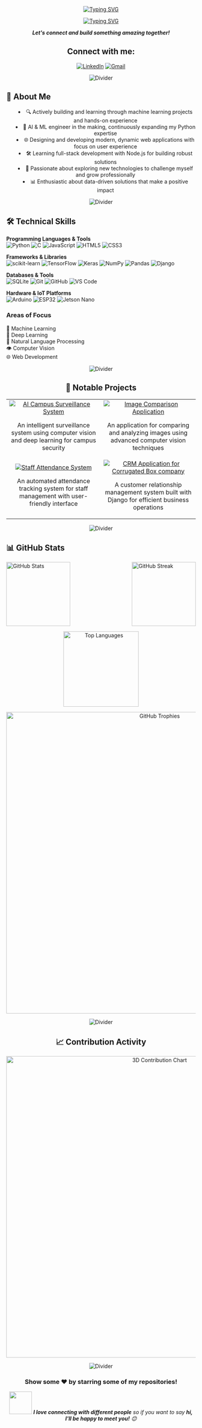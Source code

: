 
<p align="center">
  <a href="https://git.io/typing-svg"><img src="https://readme-typing-svg.herokuapp.com?font=Fira+Code&size=40&pause=600&color=7a0887&center=true&vCenter=true&width=800&height=80&lines=Hi+I'm+Siddharth" alt="Typing SVG" /></a>
</p>
<p align="center">
  <a href="https://git.io/typing-svg"><img src="https://readme-typing-svg.demolab.com?font=Comfortaa&size=30&pause=600&color=8335ba&center=true&vCenter=true&width=1000&height=100&lines=AI+%2F+ML+Engineer+in+the+making;Full-Stack+Developer;Continuous+Learner;Problem+Solver" alt="Typing SVG" /></a>
</p>

<p align='center'>
  <b><i>Let's connect and build something amazing together!</i></b>
</p>

<h2 align="center">Connect with me:</h2>
<p align="center">
  <a href="https://linkedin.com/in/sudo-sidd" target="_blank"><img src="https://img.shields.io/badge/LinkedIn-%230077B5.svg?style=for-the-badge&logo=linkedin&logoColor=white" alt="LinkedIn" /></a>
  <a href="mailto:theprosidd@gmail.com" target="_blank"><img src="https://img.shields.io/badge/Gmail-D14836?style=for-the-badge&logo=gmail&logoColor=white" alt="Gmail" /></a>
<!--   <a href="your-portfolio-website-url" target="_blank"><img src="https://img.shields.io/badge/Portfolio-255E63?style=for-the-badge&logo=About.me&logoColor=white" alt="Portfolio" /></a> -->
</p>

<p align="center">
<!-- <img src="https://hits.seeyoufarm.com/api/count/incr/badge.svg?url=https://github.com/sudo-sidd&title=Profile%20Views&edge_flat=false" alt="Visitor Count" /> -->
</p>

<p align="center">
  <img src="https://user-images.githubusercontent.com/85225156/171937799-8fc9e255-9889-4642-9c92-6df85fb86e82.gif" alt="Divider">
</p>

<h2>🧠 About Me</h2>
<ul align="center" style="list-style-position: inside;">
  <li>🔍 Actively building and learning through machine learning projects and hands-on experience</li>
  <li>🤖 AI & ML engineer in the making, continuously expanding my Python expertise</li>
  <li>🌐 Designing and developing modern, dynamic web applications with focus on user experience</li>
  <li>🛠️ Learning full-stack development with Node.js for building robust solutions</li>
  <li>🚀 Passionate about exploring new technologies to challenge myself and grow professionally</li>
  <li>📊 Enthusiastic about data-driven solutions that make a positive impact</li>
</ul>

<p align="center">
  <img src="https://user-images.githubusercontent.com/85225156/171937799-8fc9e255-9889-4642-9c92-6df85fb86e82.gif" alt="Divider">
</p>

<h2>🛠️ Technical Skills</h2>

<p >
  <b>Programming Languages & Tools</b><br>
  <img src="https://img.shields.io/badge/python-3670A0?style=for-the-badge&logo=python&logoColor=ffdd54" alt="Python" />
  <img src="https://img.shields.io/badge/c-%2300599C.svg?style=for-the-badge&logo=c&logoColor=white" alt="C" />
  <img src="https://img.shields.io/badge/javascript-%23323330.svg?style=for-the-badge&logo=javascript&logoColor=%23F7DF1E" alt="JavaScript" />
  <img src="https://img.shields.io/badge/html5-%23E34F26.svg?style=for-the-badge&logo=html5&logoColor=white" alt="HTML5" />
  <img src="https://img.shields.io/badge/css3-%231572B6.svg?style=for-the-badge&logo=css3&logoColor=white" alt="CSS3" />
</p>

<p>
  <b>Frameworks & Libraries</b><br>
  <img src="https://img.shields.io/badge/scikit--learn-%23F7931E.svg?style=for-the-badge&logo=scikit-learn&logoColor=white" alt="scikit-learn" />
  <img src="https://img.shields.io/badge/TensorFlow-%23FF6F00.svg?style=for-the-badge&logo=TensorFlow&logoColor=white" alt="TensorFlow" />
  <img src="https://img.shields.io/badge/Keras-%23D00000.svg?style=for-the-badge&logo=Keras&logoColor=white" alt="Keras" />
  <img src="https://img.shields.io/badge/numpy-%23013243.svg?style=for-the-badge&logo=numpy&logoColor=white" alt="NumPy" />
  <img src="https://img.shields.io/badge/pandas-%23150458.svg?style=for-the-badge&logo=pandas&logoColor=white" alt="Pandas" />
  <img src="https://img.shields.io/badge/django-%23092E20.svg?style=for-the-badge&logo=django&logoColor=white" alt="Django" />
</p>

<p>
  <b>Databases & Tools</b><br>
  <img src="https://img.shields.io/badge/sql-%2307405e.svg?style=for-the-badge&logo=sql&logoColor=white" alt="SQLite" />
  <img src="https://img.shields.io/badge/git-%23F05033.svg?style=for-the-badge&logo=git&logoColor=white" alt="Git" />
  <img src="https://img.shields.io/badge/github-%23121011.svg?style=for-the-badge&logo=github&logoColor=white" alt="GitHub" />
  <img src="https://img.shields.io/badge/Visual%20Studio%20Code-0078d7.svg?style=for-the-badge&logo=visual-studio-code&logoColor=white" alt="VS Code" />
</p>

<p>
  <b>Hardware & IoT Platforms</b><br>
  <img src="https://img.shields.io/badge/Arduino-00979D?style=for-the-badge&logo=Arduino&logoColor=white" alt="Arduino" />
  <img src="https://img.shields.io/badge/ESP32-000000?style=for-the-badge&logo=Espressif&logoColor=white" alt="ESP32" />
  <img src="https://img.shields.io/badge/Jetson%20Nano-76B900?style=for-the-badge&logo=NVIDIA&logoColor=white" alt="Jetson Nano" />
</p>

<h3>Areas of Focus</h3>
<p>
  🤖 Machine Learning<br>
  🧠 Deep Learning<br>
  💬 Natural Language Processing<br>
  👁️ Computer Vision<br>
  🌐 Web Development
</p>

<p align="center">
  <img src="https://user-images.githubusercontent.com/85225156/171937799-8fc9e255-9889-4642-9c92-6df85fb86e82.gif" alt="Divider">
</p>



<h2 align="center">🚀 Notable Projects</h2>
<table align="center">
  <tr>
    <td align="center">
      <a href="https://github.com/Drackko/AI-Campus-Surveillance-System">
        <img src="https://img.shields.io/badge/AI-Campus%20Surveillance%20System-blue?style=for-the-badge" alt="AI Campus Surveillance System"/>
      </a>
      <p>An intelligent surveillance system using computer vision and deep learning for campus security</p>
    </td>
    <td align="center">
      <a href="https://github.com/Drackko/Image_comparison_application">
        <img src="https://img.shields.io/badge/CV-Image%20Comparison%20Application-green?style=for-the-badge" alt="Image Comparison Application"/>
      </a>
      <p>An application for comparing and analyzing images using advanced computer vision techniques</p>
    </td>
  </tr>
  <tr>
    <td align="center">
      <a href="https://github.com/Drackko/Staff_attendence_system">
        <img src="https://img.shields.io/badge/CV-Staff%20Attendance%20System-red?style=for-the-badge" alt="Staff Attendance System"/>
      </a>
      <p>An automated attendance tracking system for staff management with user-friendly interface</p>
    </td>
    <td align="center">
      <a href="https://github.com/Drackko/CRM_django">
        <img src="https://img.shields.io/badge/Web-CRM%20Application-purple?style=for-the-badge" alt="CRM Application for Corrugated Box company"/>
      </a>
      <p>A customer relationship management system built with Django for efficient business operations</p>
    </td>
  </tr>
</table>

<p align="center">
  <img src="https://user-images.githubusercontent.com/85225156/171937799-8fc9e255-9889-4642-9c92-6df85fb86e82.gif" alt="Divider">
</p>
<h2>📊 GitHub Stats</h2>
<div style="display: flex; justify-content: space-between; align-items: center; gap: 50px;">
  <img src="https://github-readme-stats.vercel.app/api?username=sudo-sidd&show_icons=true&theme=tokyonight&hide_border=true" alt="GitHub Stats" height="170"/>
  <img src="https://github-readme-streak-stats.herokuapp.com/?user=sudo-sidd&theme=tokyonight&hide_border=true" alt="GitHub Streak" height="170"/>
</div>

<p align="center">
  <img src="https://github-readme-stats.vercel.app/api/top-langs/?username=sudo-sidd&theme=tokyonight&hide_border=true&include_all_commits=false&count_private=false&layout=compact" alt="Top Languages" height="200"/>
</p>

<p align="center">
  <img src="https://github-profile-trophy.vercel.app/?username=sudo-sidd&theme=nord&no-frame=true&margin-w=8&margin-h=8&row=1&column=4" alt="GitHub Trophies" width="800"/>
</p>

<p align="center">
  <img src="https://user-images.githubusercontent.com/85225156/171937799-8fc9e255-9889-4642-9c92-6df85fb86e82.gif" alt="Divider">
</p>
<h2 align="center">📈 Contribution Activity</h2>

<p align="center">
  <img src="https://ssr-contributions-svg.vercel.app/_/sudo-sidd?chart=3dbar&gap=0.6&scale=2&gradient=true&flatten=0&animation=mess&animation_duration=6&animation_loop=true&format=svg&weeks=50&theme=purple&widget_size=large&colors=87CEFA,00BFFF,1E90FF,4169E1,483D8B,6A5ACD,9370DB,8A2BE2&dark=true" alt="3D Contribution Chart" width="800"/>
</p>

<p align="center">
  <img src="https://user-images.githubusercontent.com/85225156/171937799-8fc9e255-9889-4642-9c92-6df85fb86e82.gif" alt="Divider">
</p>
<div align="center">
  <h3>Show some ❤️ by starring some of my repositories!</h3>
  <img src="https://media.giphy.com/media/LnQjpWaON8nhr21vNW/giphy.gif" width="60"> <em><b>I love connecting with different people</b> so if you want to say <b>hi, I'll be happy to meet you!</b> 😊</em>
</div>
